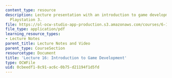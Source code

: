 ```yaml
---
content_type: resource
description: Lecture presentation with an introduction to game development on the
  Playstation 3.
file: https://ol-ocw-studio-app-production.s3.amazonaws.com/courses/6-189-multicore-programming-primer-january-iap-2007/0cbeedf18c91ac6c0b75d21194f1d5fd_lec16games.pdf
file_type: application/pdf
learning_resource_types:
- Lecture Notes
parent_title: Lecture Notes and Video
parent_type: CourseSection
resourcetype: Document
title: 'Lecture 16: Introduction to Game Development'
type: OCWFile
uid: 0cbeedf1-8c91-ac6c-0b75-d21194f1d5fd
---
```

